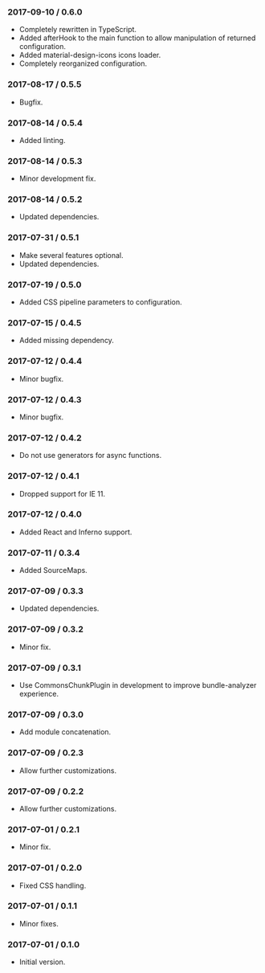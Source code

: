 ### 2017-09-10 / 0.6.0

* Completely rewritten in TypeScript.
* Added afterHook to the main function to allow manipulation of returned configuration.
* Added material-design-icons icons loader.
* Completely reorganized configuration.

### 2017-08-17 / 0.5.5

* Bugfix.

### 2017-08-14 / 0.5.4

* Added linting.

### 2017-08-14 / 0.5.3

* Minor development fix.

### 2017-08-14 / 0.5.2

* Updated dependencies.

### 2017-07-31 / 0.5.1

* Make several features optional.
* Updated dependencies.

### 2017-07-19 / 0.5.0

* Added CSS pipeline parameters to configuration.

### 2017-07-15 / 0.4.5

* Added missing dependency.

### 2017-07-12 / 0.4.4

* Minor bugfix.

### 2017-07-12 / 0.4.3

* Minor bugfix.

### 2017-07-12 / 0.4.2

* Do not use generators for async functions.

### 2017-07-12 / 0.4.1

* Dropped support for IE 11.

### 2017-07-12 / 0.4.0

* Added React and Inferno support.

### 2017-07-11 / 0.3.4

* Added SourceMaps.

### 2017-07-09 / 0.3.3

* Updated dependencies.

### 2017-07-09 / 0.3.2

* Minor fix.

### 2017-07-09 / 0.3.1

* Use CommonsChunkPlugin in development to improve bundle-analyzer experience.

### 2017-07-09 / 0.3.0

* Add module concatenation.

### 2017-07-09 / 0.2.3

* Allow further customizations.

### 2017-07-09 / 0.2.2

* Allow further customizations.

### 2017-07-01 / 0.2.1

* Minor fix.

### 2017-07-01 / 0.2.0

* Fixed CSS handling.

### 2017-07-01 / 0.1.1

* Minor fixes.

### 2017-07-01 / 0.1.0

* Initial version.
